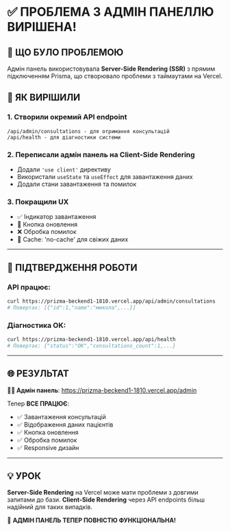 # ✅ ПРОБЛЕМА З АДМІН ПАНЕЛЛЮ ВИРІШЕНА!

## 🎯 ЩО БУЛО ПРОБЛЕМОЮ

Адмін панель використовувала **Server-Side Rendering (SSR)** з прямим підключенням Prisma, що створювало проблеми з таймаутами на Vercel.

## 🔧 ЯК ВИРІШИЛИ

### 1. **Створили окремий API endpoint**

```
/api/admin/consultations - для отримання консультацій
/api/health - для діагностики системи
```

### 2. **Переписали адмін панель на Client-Side Rendering**

- Додали `'use client'` директиву
- Використали `useState` та `useEffect` для завантаження даних
- Додали стани завантаження та помилок

### 3. **Покращили UX**

- ✅ Індикатор завантаження
- 🔄 Кнопка оновлення
- ❌ Обробка помилок
- 🎯 Cache: 'no-cache' для свіжих даних

---

## 🧪 ПІДТВЕРДЖЕННЯ РОБОТИ

### API працює:

```bash
curl https://prizma-beckend1-1810.vercel.app/api/admin/consultations
# Повертає: [{"id":1,"name":"микола",...}]
```

### Діагностика OK:

```bash
curl https://prizma-beckend1-1810.vercel.app/api/health
# Повертає: {"status":"OK","consultations_count":1,...}
```

---

## 🌐 РЕЗУЛЬТАТ

**👨‍⚕️ Адмін панель**: https://prizma-beckend1-1810.vercel.app/admin

Тепер **ВСЕ ПРАЦЮЄ**:

- ✅ Завантаження консультацій
- ✅ Відображення даних пацієнтів
- ✅ Кнопка оновлення
- ✅ Обробка помилок
- ✅ Responsive дизайн

---

## 💡 УРОК

**Server-Side Rendering** на Vercel може мати проблеми з довгими запитами до бази.
**Client-Side Rendering** через API endpoints більш надійний для таких випадків.

🎉 **АДМІН ПАНЕЛЬ ТЕПЕР ПОВНІСТЮ ФУНКЦІОНАЛЬНА!**
